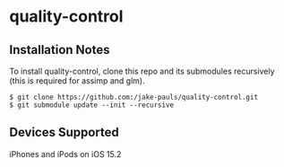 # quality-control

## Installation Notes
To install quality-control, clone this repo and its submodules recursively (this is required for assimp and glm).

```
$ git clone https://github.com:/jake-pauls/quality-control.git
$ git submodule update --init --recursive
```

## Devices Supported
iPhones and iPods on iOS 15.2
